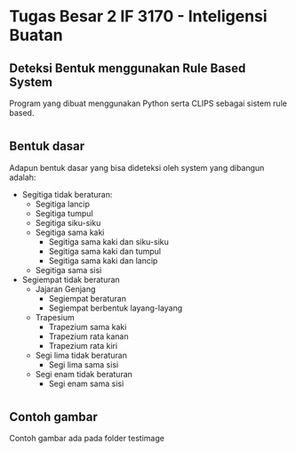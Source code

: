 # Tugas Besar 2 IF 3170 - Inteligensi Buatan
## Deteksi Bentuk menggunakan Rule Based System
Program yang dibuat menggunakan Python serta CLIPS sebagai sistem rule based.
#
## Bentuk dasar  
 Adapun bentuk dasar yang bisa dideteksi oleh system yang dibangun adalah: 
* Segitiga tidak beraturan: 
     * Segitiga lancip 
     * Segitiga tumpul 
     * Segitiga siku-siku 
     * Segitiga sama kaki 
         *  Segitiga sama kaki dan siku-siku
         *  Segitiga sama kaki dan tumpul 
         *  Segitiga sama kaki dan lancip 
     * Segitiga sama sisi   
* Segiempat tidak beraturan 
    * Jajaran Genjang 
        * Segiempat beraturan
        * Segiempat berbentuk layang-layang 
    * Trapesium 
        * Trapezium sama kaki 
        * Trapezium rata kanan
        * Trapezium rata kiri 
    * Segi lima tidak beraturan 
        * Segi lima sama sisi 
    * Segi enam tidak beraturan
        * Segi enam sama sisi 

# 

## Contoh gambar
Contoh gambar ada pada folder testimage
